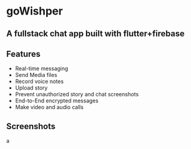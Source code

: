 <h1> goWishper</h1>
<h2> A fullstack chat app built with flutter+firebase </h2>

<h2>Features</h2>
<ul>
  <li>Real-time messaging</li>
  <li>Send Media files</li>
  <li>Record voice notes</li>
  <li>Upload story</li> 
  <li>Prevent unauthorized story and chat screenshots</li>
  <li>End-to-End encrypted messages</li> 
  <li>Make video and audio calls</li> 
</ul>

<h2>Screenshots </h2>

a